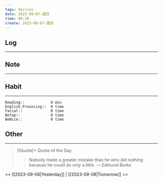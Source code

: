 ```yaml
---
tags: dailies  
date: 2023-09-07-週四
time: 09:20
create: 2023-09-07-週四
---
```


## Log
---

## Note
---

## Habit
---
```
Reading::            0 min
English_Prouncing::  0 time
Facial::             0 time
Nofap::              0 time
BeNice::             0 time

```
## Other
---

> [!Quote]+ Quote of the Day
> > Nobody made a greater mistake than he who did nothing because he could do only a little.
> — <cite>Edmund Burke</cite>

<< [[2023-09-06|Yesterday]] | [[2023-09-08|Tomorrow]] >>